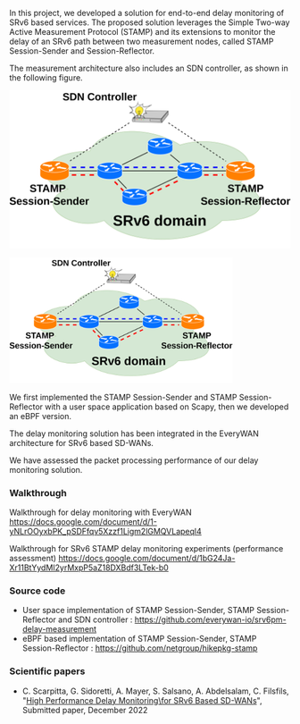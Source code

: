  
<!--- the previous line with a space is needed for github pages
      the title is not needed here, as it is taken from the project description in Github 
--->

In this project, we developed a solution for end-to-end delay monitoring of SRv6 based services.
The proposed solution leverages the Simple Two-way Active Measurement Protocol (STAMP) and its extensions to monitor the
delay of an SRv6 path between two measurement nodes, called STAMP Session-Sender and Session-Reflector.

The measurement architecture also includes an SDN controller, as shown in the following figure.

![stamp-reference-scenario-web-page.png](<./images/stamp-reference-scenario-web-page.png>)

<img src="https://raw.githubusercontent.com/netgroup/srv6-delay-mon/master/docs/images/stamp-reference-scenario-web-page.png" width="400">


We first implemented the STAMP Session-Sender and STAMP Session-Reflector with a user space application based on Scapy, then we developed an eBPF version.

The delay monitoring solution has been integrated in the EveryWAN architecture for SRv6 based SD-WANs.

We have assessed the packet processing performance of our delay monitoring solution.

### Walkthrough

Walkthrough for delay monitoring with EveryWAN 
https://docs.google.com/document/d/1-yNLrOOyxbPK_pSDFfqv5Xzzf1Ligm2lGMQVLapeql4

Walkthrough for SRv6 STAMP delay monitoring experiments (performance assessment)
https://docs.google.com/document/d/1bG24Ja-Xr11BtYydMI2yrMxpP5aZ18DXBdf3LTek-b0


### Source code

- User space implementation of STAMP Session-Sender, STAMP Session-Reflector and SDN controller : https://github.com/everywan-io/srv6pm-delay-measurement
- eBPF based implementation of STAMP Session-Sender, STAMP Session-Reflector : https://github.com/netgroup/hikepkg-stamp

### Scientific papers

- C. Scarpitta, G. Sidoretti, A. Mayer, S. Salsano, A. Abdelsalam, C. Filsfils, <br>
"[High Performance Delay Monitoring\\for SRv6 Based SD-WANs]()", <br>
Submitted paper, December 2022

<!--- example of figure
      always put the link to the img source (e.g. gslide):
      https://docs.google.com/presentation/d/1rV0ViQYk9lYUnJH16zvf5qBDUK4yTWAeHoryo6Fe0jo/edit#slide=id.g7f4100c2bd_6_0 
      export the slide as .png, and upload in docs/images with the same name
![example.png](<./images/example.png>)
     
--->
